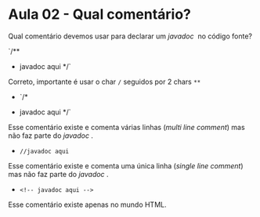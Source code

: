 # Aula 02 - Qual comentário?

Qual comentário devemos usar para declarar um *javadoc*
 no código fonte?

`/**
* javadoc aqui
*/`

Correto, importante é usar o char `/` seguidos por 2 chars `**`

- `/*
* javadoc aqui
*/`

 Esse comentário existe e comenta várias linhas (*multi line comment*) mas não faz parte do *javadoc* .

- `//javadoc aqui`

Esse comentário existe e comenta uma única linha (*single line comment*) mas não faz parte do *javadoc* .

- `<!-- javadoc aqui -->`

Esse comentário existe apenas no mundo HTML.